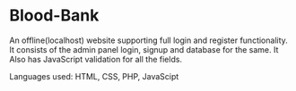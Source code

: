 # Blood-Bank
An offline(localhost) website supporting full login and register functionality. It consists of the admin panel login, signup and database for the same. It Also has JavaScript validation for all the fields.

Languages used: HTML, CSS, PHP, JavaScipt
